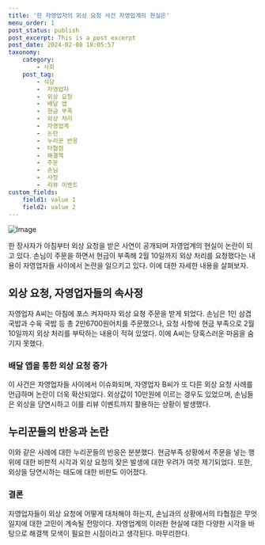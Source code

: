 ```yaml
---
title: '한 자영업자의 외상 요청 사건 자영업계의 현실은'
menu_order: 1
post_status: publish
post_excerpt: This is a post excerpt
post_date: 2024-02-08 18:05:57
taxonomy:
    category:
        - 사회
    post_tag:
        - 식당
        -  자영업자
        -  외상 요청
        -  배달 앱
        -  현금 부족
        -  외상 처리
        -  자영업계
        -  논란
        -  누리꾼 반응
        -  타협점
        -  해결책
        -  주문
        -  손님
        -  사장
        -  리뷰 이벤트
custom_fields:
    field1: value 1
    field2: value 2
---
```


![Image](https://imgnews.pstatic.net/image/016/2024/02/08/20240208000016_0_20240208070601275.jpg?type=w647)

한 장사자가 아침부터 외상 요청을 받은 사연이 공개되며 자영업계의 현실이 논란이 되고 있다. 손님이 주문을 하면서 현금이 부족해 2월 10일까지 외상 처리를 요청했다는 내용이 자영업자들 사이에서 논란을 일으키고 있다. 이에 대한 자세한 내용을 살펴보자.
## 외상 요청, 자영업자들의 속사정
자영업자 A씨는 아침에 포스 켜자마자 외상 요청 주문을 받게 되었다. 손님은 1인 삼겹 국밥과 수육 국밥 등 총 2만6700원어치를 주문했으나, 요청 사항에 현금 부족으로 2월 10일까지 외상 처리를 부탁하는 내용이 적혀 있었다. 이에 A씨는 당혹스러운 마음을 숨기지 못했다.
### 배달 앱을 통한 외상 요청 증가
이 사건은 자영업자들 사이에서 이슈화되며, 자영업자 B씨가 또 다른 외상 요청 사례를 언급하며 논란이 더욱 확산되었다. 외상값이 10만원에 이르는 경우도 있었으며, 손님들은 외상을 당연시하고 이를 리뷰 이벤트까지 활용하는 상황이 발생했다.
## 누리꾼들의 반응과 논란
이와 같은 사례에 대한 누리꾼들의 반응은 분분했다. 현금부족 상황에서 주문을 넣는 행위에 대한 비판적 시각과 외상 요청의 잦은 발생에 대한 우려가 여럿 제기되었다. 또한, 외상을 당연시하는 태도에 대한 비판도 이어졌다.
### 결론
자영업자들이 외상 요청에 어떻게 대처해야 하는지, 손님과의 상황에서의 타협점은 무엇일지에 대한 고민이 계속될 전망이다. 자영업계의 이러한 현실에 대한 다양한 시각을 바탕으로 해결책 모색이 필요한 시점이라고 생각된다. 마무리한다.
